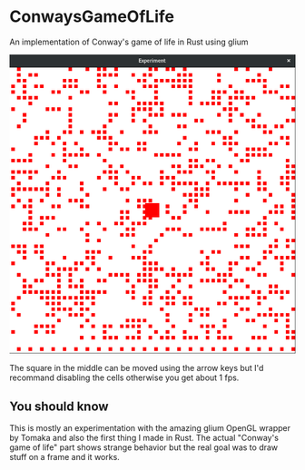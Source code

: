# ConwaysGameOfLife
An implementation of Conway's game of life in Rust using glium

![Experiment](image.png "Experiment")

The square in the middle can be moved using the arrow keys but I'd recommand disabling the cells otherwise you get about 1 fps.

## You should know
This is mostly an experimentation with the amazing glium OpenGL wrapper by Tomaka and also the first thing I made in Rust. The actual "Conway's game of life" part shows strange behavior but the real goal was to draw stuff on a frame and it works.

